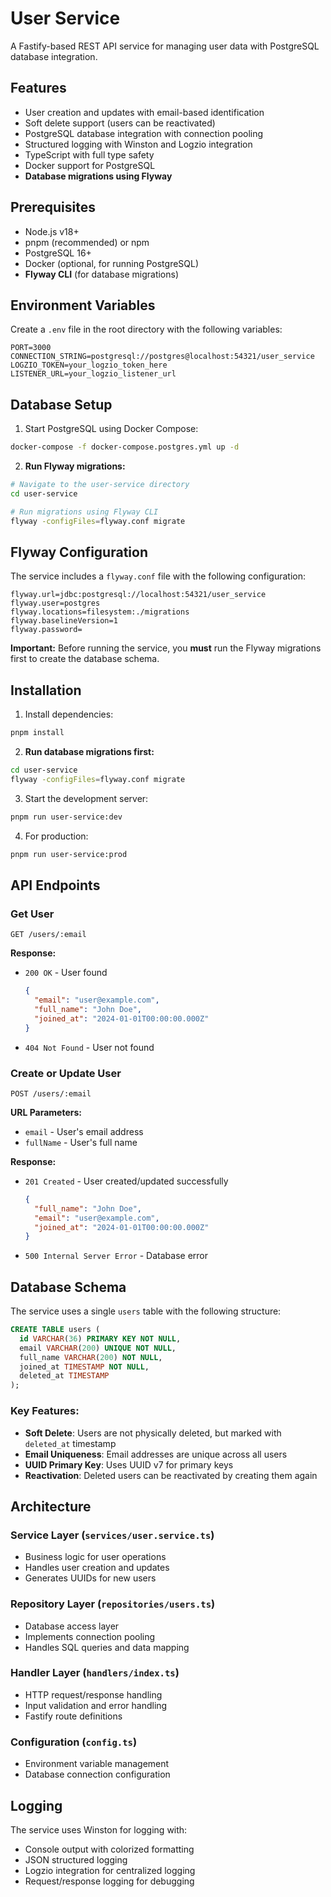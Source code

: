 # User Service

A Fastify-based REST API service for managing user data with PostgreSQL database integration.

## Features

- User creation and updates with email-based identification
- Soft delete support (users can be reactivated)
- PostgreSQL database integration with connection pooling
- Structured logging with Winston and Logzio integration
- TypeScript with full type safety
- Docker support for PostgreSQL
- **Database migrations using Flyway**

## Prerequisites

- Node.js v18+
- pnpm (recommended) or npm
- PostgreSQL 16+
- Docker (optional, for running PostgreSQL)
- **Flyway CLI** (for database migrations)

## Environment Variables

Create a `.env` file in the root directory with the following variables:

```env
PORT=3000
CONNECTION_STRING=postgresql://postgres@localhost:54321/user_service
LOGZIO_TOKEN=your_logzio_token_here
LISTENER_URL=your_logzio_listener_url
```

## Database Setup

1. Start PostgreSQL using Docker Compose:

```bash
docker-compose -f docker-compose.postgres.yml up -d
```

2. **Run Flyway migrations:**

```bash
# Navigate to the user-service directory
cd user-service

# Run migrations using Flyway CLI
flyway -configFiles=flyway.conf migrate
```

## Flyway Configuration

The service includes a `flyway.conf` file with the following configuration:

```properties
flyway.url=jdbc:postgresql://localhost:54321/user_service
flyway.user=postgres
flyway.locations=filesystem:./migrations
flyway.baselineVersion=1
flyway.password=
```

**Important:** Before running the service, you **must** run the Flyway migrations first to create the database schema.

## Installation

1. Install dependencies:

```bash
pnpm install
```

2. **Run database migrations first:**

```bash
cd user-service
flyway -configFiles=flyway.conf migrate
```

3. Start the development server:

```bash
pnpm run user-service:dev
```

4. For production:

```bash
pnpm run user-service:prod
```

## API Endpoints

### Get User

```http
GET /users/:email
```

**Response:**

- `200 OK` - User found
  ```json
  {
    "email": "user@example.com",
    "full_name": "John Doe",
    "joined_at": "2024-01-01T00:00:00.000Z"
  }
  ```
- `404 Not Found` - User not found

### Create or Update User

```http
POST /users/:email
```

**URL Parameters:**

- `email` - User's email address
- `fullName` - User's full name

**Response:**

- `201 Created` - User created/updated successfully
  ```json
  {
    "full_name": "John Doe",
    "email": "user@example.com",
    "joined_at": "2024-01-01T00:00:00.000Z"
  }
  ```
- `500 Internal Server Error` - Database error

## Database Schema

The service uses a single `users` table with the following structure:

```sql
CREATE TABLE users (
  id VARCHAR(36) PRIMARY KEY NOT NULL,
  email VARCHAR(200) UNIQUE NOT NULL,
  full_name VARCHAR(200) NOT NULL,
  joined_at TIMESTAMP NOT NULL,
  deleted_at TIMESTAMP
);
```

### Key Features:

- **Soft Delete**: Users are not physically deleted, but marked with `deleted_at` timestamp
- **Email Uniqueness**: Email addresses are unique across all users
- **UUID Primary Key**: Uses UUID v7 for primary keys
- **Reactivation**: Deleted users can be reactivated by creating them again

## Architecture

### Service Layer (`services/user.service.ts`)

- Business logic for user operations
- Handles user creation and updates
- Generates UUIDs for new users

### Repository Layer (`repositories/users.ts`)

- Database access layer
- Implements connection pooling
- Handles SQL queries and data mapping

### Handler Layer (`handlers/index.ts`)

- HTTP request/response handling
- Input validation and error handling
- Fastify route definitions

### Configuration (`config.ts`)

- Environment variable management
- Database connection configuration

## Logging

The service uses Winston for logging with:

- Console output with colorized formatting
- JSON structured logging
- Logzio integration for centralized logging
- Request/response logging for debugging
